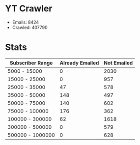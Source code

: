 # YT Crawler
- Emails: 8424
- Crawled: 407790

# Stats
| Subscriber Range  | Already Emailed | Not Emailed |
|-------|-------|-------|
| 5000 - 15000 | 0 | 2030 |
| 15000 - 25000 | 0 | 957 |
| 25000 - 35000 | 47 | 578 |
| 35000 - 50000 | 148 | 497 |
| 50000 - 75000 | 140 | 602 |
| 75000 - 100000 | 176 | 362 |
| 100000 - 300000 | 62 | 1618 |
| 300000 - 500000 | 0 | 579 |
| 500000 - 1000000 | 0 | 628 |
